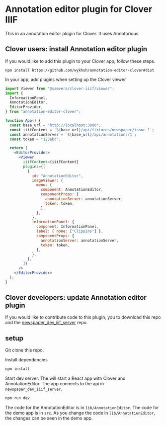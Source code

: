 # Annotation editor plugin for Clover IIIF

This in an annotation editor plugin for Clover. It uses Annotorious.

## Clover users: install Annotation editor plugin

If you would like to add this plugin to your Clover app, follow these steps.

```
npm install https://github.com/wykhuh/annotation-editor-clover#dist
```

In your app, add plugins when setting up the Clover viewer

```jsx
import Viewer from "@samvera/clover-iiif/viewer";
import {
  InformationPanel,
  AnnotationEditor,
  EditorProvider,
} from "annotation-editor-clover";

function App() {
  const base_url = "http://localhost:3000";
  const iiifContent = `${base_url}/api/fixtures/newspaper/issue_1`;
  const annotationServer = `${base_url}/api/annotations/1`;
  const token = "123abc";

  return (
    <EditorProvider>
      <Viewer
        iiifContent={iiifContent}
        plugins={[
          {
            id: "AnnotationEditor",
            imageViewer: {
              menu: {
                component: AnnotationEditor,
                componentProps: {
                  annotationServer: annotationServer,
                  token: token,
                },
              },
            },
            informationPanel: {
              component: InformationPanel,
              label: { none: ["Clippins"] },
              componentProps: {
                annotationServer: annotationServer,
                token: token,
              },
            },
          },
        ]}
      />
    </EditorProvider>
  );
}
```

## Clover developers: update Annotation editor plugin

If you would like to contribute code to this plugin, you to download this repo and the [newspaper_dev_iiif_server](https://github.com/wykhuh/newspaper_dev_iiif_server) repo.

## setup

Git clone this repo.

Install dependencies

```bash
npm install
```

Start dev server. The will start a React app with Clover and AnnotationEditor. The app connects to the api in `newspaper_dev_iiif_server`.

```bash
npm run dev
```

The code for the AnnotationEditor is in `lib/AnnotationEditor`. The code for the demo app is in `src`. As you change the code in `lib/AnnotationEditor`, the changes can be seen in the demo app.
